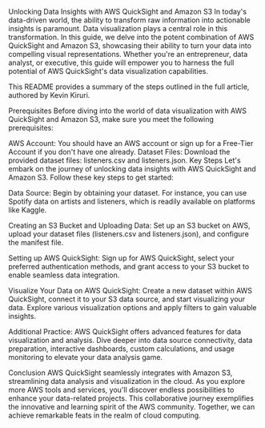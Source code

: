 Unlocking Data Insights with AWS QuickSight and Amazon S3
In today's data-driven world, the ability to transform raw information into actionable insights is paramount. Data visualization plays a central role in this transformation. In this guide, we delve into the potent combination of AWS QuickSight and Amazon S3, showcasing their ability to turn your data into compelling visual representations. Whether you're an entrepreneur, data analyst, or executive, this guide will empower you to harness the full potential of AWS QuickSight's data visualization capabilities.

This README provides a summary of the steps outlined in the full article, authored by Kevin Kiruri.

Prerequisites
Before diving into the world of data visualization with AWS QuickSight and Amazon S3, make sure you meet the following prerequisites:

AWS Account: You should have an AWS account or sign up for a Free-Tier Account if you don't have one already.
Dataset Files: Download the provided dataset files: listeners.csv and listeners.json.
Key Steps
Let's embark on the journey of unlocking data insights with AWS QuickSight and Amazon S3. Follow these key steps to get started:

Data Source: Begin by obtaining your dataset. For instance, you can use Spotify data on artists and listeners, which is readily available on platforms like Kaggle.

Creating an S3 Bucket and Uploading Data: Set up an S3 bucket on AWS, upload your dataset files (listeners.csv and listeners.json), and configure the manifest file.

Setting up AWS QuickSight: Sign up for AWS QuickSight, select your preferred authentication methods, and grant access to your S3 bucket to enable seamless data integration.

Visualize Your Data on AWS QuickSight: Create a new dataset within AWS QuickSight, connect it to your S3 data source, and start visualizing your data. Explore various visualization options and apply filters to gain valuable insights.

Additional Practice: AWS QuickSight offers advanced features for data visualization and analysis. Dive deeper into data source connectivity, data preparation, interactive dashboards, custom calculations, and usage monitoring to elevate your data analysis game.

Conclusion
AWS QuickSight seamlessly integrates with Amazon S3, streamlining data analysis and visualization in the cloud. As you explore more AWS tools and services, you'll discover endless possibilities to enhance your data-related projects. This collaborative journey exemplifies the innovative and learning spirit of the AWS community. Together, we can achieve remarkable feats in the realm of cloud computing.
